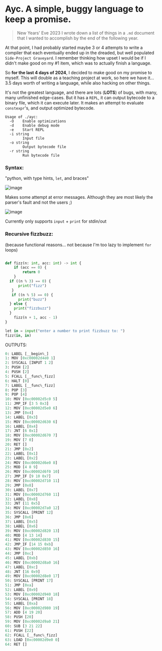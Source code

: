 # **Ayc**. A simple, buggy language to keep a promise.


>New Years' Eve 2023
I wrote down a list of things in a `.md` document that I wanted to accomplish by the end of the following year.

At that point, I had probably started maybe 3 or 4 attempts to write a compiler that each eventually ended up in the dreaded, but well populated `Side-Project Graveyard`. I remember thinking how upset I would be if I didn't make good on my #1 item, which was to actually finish a language.

So **for the last 4 days of 2024**, I decided to make good on my promise to myself. This will double as a teaching project at work, so here we have it... 3.5 days worth of writing a language, while also hacking on other things.


It's not the greatest language, and there are lots (**LOTS**) of bugs, with many, many unfinished edge-cases. But it has a `REPL`, it can output bytecode to
a binary file, which it can execute later. It makes an attempt to evaluate `constexpr`'s, and output optimized bytecode.


```
Usage of ./ayc:
  -O    Enable optimizations
  -d    Enable debug mode
  -e    Start REPL
  -i string
        Input file
  -o string
        Output bytecode file
  -r string
        Run bytecode file
```

### Syntax:

"python, with type hints, `let`, and braces"

![image](https://github.com/user-attachments/assets/03b40d4d-6198-438c-8e4e-9ea7c1be9b11)

Makes some attempt at error messages. Although they are most likely the parser's fault and not the users ;)

![image](https://github.com/user-attachments/assets/94f2be7f-83e0-4f5f-8ffb-81723406f67c)


Currently only supports `input` + `print` for stdin/out


### Recursive fizzbuzz:
(because functional reasons... not because I'm too lazy to implement `for` loops)

```python

def fizz(n: int, acc: int) -> int {
	if (acc == 0) {
		return 0
	}
  if ((n % 3) == 0) {
      print("fizz")
   }
   if ((n % 5) == 0) {
	  print("buzz")
  } else {
	print("fizzbuzz")
  }
	fizz(n + 1, acc - 1)
}

let in = input("enter a number to print fizzbuzz to: ")
fizz(in, in)
```

OUTPUTS:

```py
0: LABEL [__begin%_]
1: MOV [0xc00002d4e0 1]
2: SYSCALL [INPUT 1 2]
3: PUSH [2]
4: PUSH [2]
5: FCALL [__func%_fizz]
6: HALT [0]
7: LABEL [__func%_fizz]
8: POP [3]
9: POP [4]
10: MOV [0xc00002d5c0 5]
11: JMP_IF [3 5 0x3]
12: MOV [0xc00002d5e0 6]
13: JMP [0x4]
14: LABEL [0x3]
15: MOV [0xc00002d630 6]
16: LABEL [0x4]
17: JNT [6 0x1]
18: MOV [0xc00002d670 7]
19: MOV [7 0]
20: RET []
21: JMP [0x2]
22: LABEL [0x1]
23: LABEL [0x2]
24: MOV [0xc00002d6e0 8]
25: MOD [4 8 9]
26: MOV [0xc00002d6f0 10]
27: JMP_IF [9 10 0x7]
28: MOV [0xc00002d710 11]
29: JMP [0x8]
30: LABEL [0x7]
31: MOV [0xc00002d760 11]
32: LABEL [0x8]
33: JNT [11 0x5]
34: MOV [0xc00002d7a0 12]
35: SYSCALL [PRINT 12]
36: JMP [0x6]
37: LABEL [0x5]
38: LABEL [0x6]
39: MOV [0xc00002d820 13]
40: MOD [4 13 14]
41: MOV [0xc00002d830 15]
42: JMP_IF [14 15 0xb]
43: MOV [0xc00002d850 16]
44: JMP [0xc]
45: LABEL [0xb]
46: MOV [0xc00002d8a0 16]
47: LABEL [0xc]
48: JNT [16 0x9]
49: MOV [0xc00002d8e0 17]
50: SYSCALL [PRINT 17]
51: JMP [0xa]
52: LABEL [0x9]
53: MOV [0xc00002d940 18]
54: SYSCALL [PRINT 18]
55: LABEL [0xa]
56: MOV [0xc00002d980 19]
57: ADD [4 19 20]
58: PUSH [20]
59: MOV [0xc00002d9a0 21]
60: SUB [3 21 22]
61: PUSH [22]
62: FCALL [__func%_fizz]
63: LOAD [0xc00002d9e0 0]
64: RET []
```
